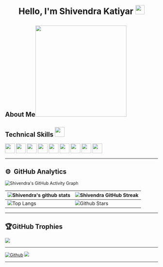<h1 align="center"> Hello, I'm Shivendra Katiyar <img src = "https://raw.githubusercontent.com/MartinHeinz/MartinHeinz/master/wave.gif" width = 30px> </h1>

<h2> About Me<img height='300px' src ='https://wallpaperaccess.com/full/7167570.png'></h2>

<h2> Technical Skills <img src = "https://media2.giphy.com/media/QssGEmpkyEOhBCb7e1/giphy.gif?cid=ecf05e47a0n3gi1bfqntqmob8g9aid1oyj2wr3ds3mg700bl&rid=giphy.gif" width = 32px> </h2>

<a><img width ='32px' src ='https://img.icons8.com/color/2x/html-5.png'></a>
<img width ='32px' src ='https://img.icons8.com/color/2x/css3.png'>
<img width ='32px' src ='https://img.icons8.com/color/2x/bootstrap.png'>
<img width ='32px' src ='https://img.icons8.com/color/2x/javascript.png'>
<img width ='32px' src ='https://img.icons8.com/fluency/2x/node-js.png'>
<img width ='32px' src ='https://img.icons8.com/color/2x/my-sql.png'>
<img width ='32px' src ='https://img.icons8.com/color/2x/mongodb.png'>
<img width ='32px' src ='https://img.icons8.com/color/2x/java-coffee-cup-logo.png'>
<img width ='32px' src ='https://img.icons8.com/color/2x/git.png'>
<!--<img width ='32px' src =''>-->

---

<h2>⚙️ &nbsp;GitHub Analytics</h2>

![Shivendra's GitHub Activity Graph](https://activity-graph.herokuapp.com/graph?username=Shivendra-Katiyar-FSD&theme=noctis-minimus)

| ![Shivendra's github stats](https://github-readme-stats.vercel.app/api?username=Shivendra-Katiyar-FSD&show_icons=true&theme=tokyonight) | ![Shivendra GitHub Streak](https://github-readme-streak-stats.herokuapp.com/?user=Shivendra-Katiyar-FSD&theme=tokyonight) |
| --- | --- |
| ![Top Langs](https://github-readme-stats.vercel.app/api/top-langs/?username=Shivendra-Katiyar-FSD&theme=tokyonight) | ![Github Stars](https://github-readme-stats.vercel.app/api?username=Shivendra-Katiyar-FSD&show_icons=true&locale=en&count_private=true&hide_rank=true&custom_title=My%20GitHub%20Stats&disable_animations=true&theme=tokyonight) |

---

## 🏆GitHub Trophies

![](https://github-profile-trophy.vercel.app/?username=CodeWhiteWeb&theme=discord&no-frame=false&no-bg=false&margin-w=4)

---

[![Github](https://img.shields.io/github/followers/Shivendra-Katiyar-FSD?label=Follow&style=social)](https://github.com/Shivendra-Katiyar-FSD)
![](https://komarev.com/ghpvc/?username=Shivendra-Katiyar-FSD&label=Visitors+Count&color=brightgreen)

---

